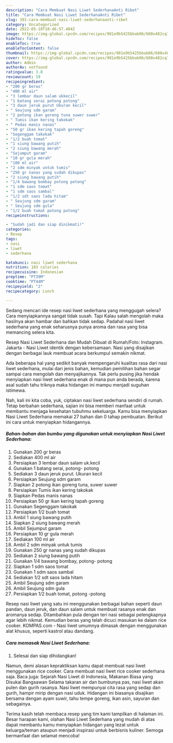 ```yaml
---
description: "Cara Membuat Nasi Liwet SederhanaAnti Ribet"
title: "Cara Membuat Nasi Liwet SederhanaAnti Ribet"
slug: 391-cara-membuat-nasi-liwet-sederhanaanti-ribet
category: Uncategorized
date: 2022-05-10T18:46:57.404Z
image: https://img-global.cpcdn.com/recipes/981e9b5425bbab06/680x482cq70/nasi-liwet-sederhana-foto-resep-utama.jpg
hideToc: false
enableToc: true
enableTocContent: false
thumbnail: https://img-global.cpcdn.com/recipes/981e9b5425bbab06/680x482cq70/nasi-liwet-sederhana-foto-resep-utama.jpg
cover: https://img-global.cpcdn.com/recipes/981e9b5425bbab06/680x482cq70/nasi-liwet-sederhana-foto-resep-utama.jpg
author: Admin
authorAv: notfound
ratingvalue: 3.8
reviewcount: 19
recipeingredient:
- "200 gr beras"
- "400 ml air"
- "3 lembar daun salam ukkecil"
- "1 batang serai potong potong"
- "3 daun jeruk purut Ukuran kecil"
- " Seujung sdm garam"
- "2 potong ikan goreng tuna suwer suwer"
- " Tumis ikan kering takokak"
- " Pedas manis nanas"
- "50 gr ikan kering tapah goreng"
- "Segenggam takokak"
- "1/2 buah tomat"
- "1 siung bawang putih"
- "2 siung bawang merah"
- "Sejumput garam"
- "10 gr gula merah"
- "100 ml air"
- "2 sdm minyak untuk tumis"
- "250 gr nanas yang sudah dikupas"
- "2 siung bawang putih"
- "1/4 bawang bombay potong potong"
- "1 sdm saos tomat"
- "1 sdm saos sambal"
- "1/2 sdt saos lada hitam"
- " Seujung sdm garam"
- " Seujung sdm gula"
- "1/2 buah tomat potong potong"
recipeinstructions:

- "Sudah jadi dan siap dinikmati!"
categories:
- Resep
tags:
- nasi
- liwet
- sederhana

katakunci: nasi liwet sederhana 
nutrition: 183 calories
recipecuisine: Indonesian
preptime: "PT39M"
cooktime: "PT44M"
recipeyield: "2"
recipecategory: Lunch

---
```



Sedang mencari ide resep nasi liwet sederhana yang menggugah selera? Cara menyiapkannya sangat tidak susah. Tapi Kalau salah mengolah maka hasilnya akan hambar dan bahkan tidak sedap. Padahal nasi liwet sederhana yang enak seharusnya punya aroma dan rasa yang bisa memancing selera kita.


Resep Nasi Liwet Sederhana dan Mudah Dibuat di Rumah/Foto: Instagram. Jakarta - Nasi Liwet identik dengan kebersamaan. Nasi yang disajikan dengan berbagai lauk membuat acara berkumpul semakin nikmat.

Ada beberapa hal yang sedikit banyak mempengaruhi kualitas rasa dari nasi liwet sederhana, mulai dari jenis bahan, kemudian pemilihan bahan segar sampai cara mengolah dan menyajikannya. Tak perlu pusing jika hendak menyiapkan nasi liwet sederhana enak di mana pun anda berada, karena asal sudah tahu triknya maka hidangan ini mampu menjadi suguhan istimewa.


Nah, kali ini kita coba, yuk, ciptakan nasi liwet sederhana sendiri di rumah. Tetap berbahan sederhana, sajian ini bisa memberi manfaat untuk membantu menjaga kesehatan tubuhmu sekeluarga. Kamu bisa menyiapkan Nasi Liwet Sederhana memakai 27 bahan dan 0 tahap pembuatan. Berikut ini cara untuk menyiapkan hidangannya.

<!--inarticleads1-->

##### Bahan-bahan dan bumbu yang digunakan untuk menyiapkan Nasi Liwet Sederhana:

1. Gunakan 200 gr beras
1. Sediakan 400 ml air
1. Persiapkan 3 lembar daun salam uk.kecil
1. Gunakan 1 batang serai, potong- potong
1. Sediakan 3 daun jeruk purut. Ukuran kecil
1. Persiapkan  Seujung sdm garam
1. Siapkan 2 potong ikan goreng tuna, suwer suwer
1. Persiapkan  Tumis ikan kering takokak
1. Siapkan  Pedas manis nanas
1. Persiapkan 50 gr ikan kering tapah goreng
1. Gunakan Segenggam takokak
1. Persiapkan 1/2 buah tomat
1. Ambil 1 siung bawang putih
1. Siapkan 2 siung bawang merah
1. Ambil Sejumput garam
1. Persiapkan 10 gr gula merah
1. Sediakan 100 ml air
1. Ambil 2 sdm minyak untuk tumis
1. Gunakan 250 gr nanas yang sudah dikupas
1. Sediakan 2 siung bawang putih
1. Gunakan 1/4 bawang bombay, potong- potong
1. Siapkan 1 sdm saos tomat
1. Gunakan 1 sdm saos sambal
1. Sediakan 1/2 sdt saos lada hitam
1. Ambil  Seujung sdm garam
1. Ambil  Seujung sdm gula
1. Persiapkan 1/2 buah tomat, potong -potong


Resep nasi liwet yang satu ini menggunakan berbagai bahan seperti daun pandan, daun jeruk, dan daun salam untuk membuat rasanya enak dan aromanya sedap. Ditambahkan pula dengan teri nasi sebagai pelengkapnya agar lebih nikmat. Kemudian beras yang telah dicuci masukan ke dalam rice cooker. KOMPAS.com - Nasi liwet umumnya dimasak dengan menggunakan alat khusus, seperti kastrol atau dandang. 

<!--inarticleads2-->

##### Cara memasak Nasi Liwet Sederhana:


1. Selesai dan siap dihidangkan!

Namun, demi alasan kepraktiksan kamu dapat membuat nasi liwet menggunakan rice cooker. Cara membuat nasi liwet rice cooker sederhana saja. Baca juga: Sejarah Nasi Liwet di Indonesia, Makanan Biasa yang Disukai Bangsawan Selama takaran air dan bumbunya pas, nasi liwet akan pulen dan gurih rasanya. Nasi liwet mempunyai cita rasa yang sedap dan gurih, hampir mirip dengan nasi uduk. Hidangan ini biasanya disajikan bersama dengan ayam suwir, tahu tempe goreng, ikan asin, sayuran dan sebagainya. 

Terima kasih telah membaca resep yang tim kami tampilkan di halaman ini. Besar harapan kami, olahan Nasi Liwet Sederhana yang mudah di atas dapat membantu kamu menyiapkan hidangan yang lezat untuk keluarga/teman ataupun menjadi inspirasi untuk berbisnis kuliner. Semoga bermanfaat dan selamat mencoba!
